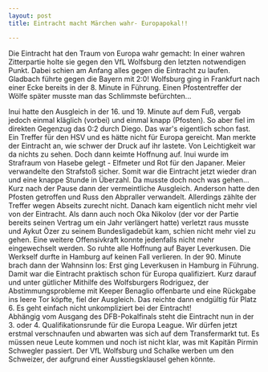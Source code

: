 ```yaml
---
layout: post
title: Eintracht macht Märchen wahr- Europapokal!!

---
```


Die Eintracht hat den Traum von Europa wahr gemacht: In einer wahren Zitterpartie holte sie gegen den VfL Wolfsburg den letzten notwendigen Punkt. Dabei schien am Anfang alles gegen die Eintracht zu laufen. Gladbach führte gegen die Bayern mit 2:0! Wolfsburg ging in Frankfurt nach einer Ecke bereits in der 8. Minute in Führung. Einen Pfostentreffer der Wölfe später musste man das Schlimmste befürchten...

Inui hatte den Ausgleich in der 16. und 19. Minute auf dem Fuß, vergab jedoch einmal kläglich (vorbei) und einmal knapp (Pfosten). So aber fiel im direkten Gegenzug das 0:2 durch Diego. Das war's eigentlich schon fast. Ein Treffer für den HSV und es hätte nicht für Europa gereicht. Man merkte der Eintracht an, wie schwer der Druck auf ihr lastete. Von Leichtigkeit war da nichts zu sehen. Doch dann keimte Hoffnung auf. Inui wurde im Strafraum von Hasebe gelegt - Elfmeter und Rot für den Japaner. Meier verwandelte den Strafstoß sicher. Somit war die Eintracht jetzt wieder dran und eine knappe Stunde in Überzahl. Da musste doch noch was gehen...  
Kurz nach der Pause dann der vermeintliche Ausgleich. Anderson hatte den Pfosten getroffen und Russ den Abpraller verwandelt. Allerdings zählte der Treffer wegen Abseits zurecht nicht. Danach kam eigentlich nicht mehr viel von der Eintracht. Als dann auch noch Oka Nikolov (der vor der Partie bereits seinen Vertrag um ein Jahr verlängert hatte) verletzt raus musste und Aykut Özer zu seinem Bundesligadebüt kam, schien nicht mehr viel zu gehen. Eine weitere Offensivkraft konnte jedenfalls nicht mehr eingewechselt werden. So ruhte alle Hoffnung auf Bayer Leverkusen. Die Werkself durfte in Hamburg auf keinen Fall verlieren. In der 90. Minute brach dann der Wahnsinn los: Erst ging Leverkusen in Hamburg in Führung. Damit war die Eintracht praktisch schon für Europa qualifiziert. Kurz darauf und unter gütlicher Mithilfe des Wolfsburgers Rodriguez, der Abstimmungsprobleme mit Keeper Benaglio offenbarte und eine Rückgabe ins leere Tor köpfte, fiel der Ausgleich. Das reichte dann endgültig für Platz 6. Es geht einfach nicht unkompliziert bei der Eintracht!  
Abhängig vom Ausgang des DFB-Pokalfinals steht die Eintracht nun in der 3. oder 4. Qualifikationsrunde für die Europa League. Wir dürfen jetzt erstmal verschnaufen und abwarten was sich auf dem Transfermarkt tut. Es müssen neue Leute kommen und noch ist nicht klar, was mit Kapitän Pirmin Schwegler passiert. Der VfL Wolfsburg und Schalke werben um den Schweizer, der aufgrund einer Ausstiegsklausel gehen könnte.
